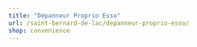```yaml
---
title: "Dépanneur Proprio Esso"
url: /saint-bernard-de-lac/depanneur-proprio-esso/
shop: convenience
---
```

